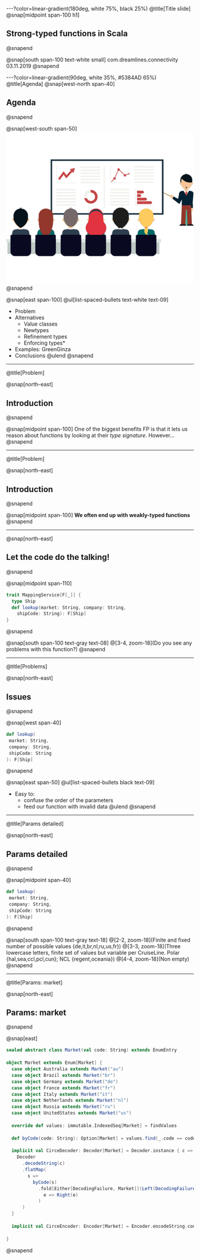 ---?color=linear-gradient(180deg, white 75%, black 25%)
@title[Title slide]
@snap[midpoint span-100 h1]
## Strong-typed functions in Scala
@snapend

@snap[south span-100 text-white small]
com.dreamlines.connectivity
03.11.2019
@snapend

---?color=linear-gradient(90deg, white 35%, #5384AD 65%)
@title[Agenda]
@snap[west-north span-40]
## Agenda
@snapend

@snap[west-south span-50]
![IMAGE](assets/img/presentation.png)
@snapend

@snap[east span-100]
@ul[list-spaced-bullets text-white text-09]
- Problem
- Alternatives
    - Value classes
    - Newtypes
    - Refinement types
    - Enforcing types*
- Examples: GreenGinza
- Conclusions
@ulend
@snapend

---
@title[Problem]

@snap[north-east]
## Introduction
@snapend

@snap[midpoint span-100]
One of the biggest benefits FP is that it lets us reason about functions by looking at their *type signature*. However...
@snapend

---
@title[Problem]

@snap[north-east]
## Introduction
@snapend

@snap[midpoint span-100]
**We often end up with weakly-typed functions**
@snapend

---

@snap[north-east]
## Let the code do the talking!
@snapend

@snap[midpoint span-110]
```scala zoom-12
trait MappingService[F[_]] {
  type Ship
  def lookup(market: String, company: String,
    shipCode: String): F[Ship]
}
```
@snapend

@snap[south span-100 text-gray text-08]
@[3-4, zoom-18](Do you see any problems with this function?)
@snapend

---

@title[Problems]

@snap[north-east]
## Issues
@snapend

@snap[west span-40]
```scala zoom-12
def lookup(
 market: String,
 company: String,
 shipCode: String
): F[Ship]
```
@snapend

@snap[east span-50]
@ul[list-spaced-bullets black text-09]
- Easy to:
    - confuse the order of the parameters
    - feed our function with invalid data
@ulend
@snapend

---

@title[Params detailed]

@snap[north-east]
## Params detailed
@snapend

@snap[midpoint span-40]
```scala zoom-16
def lookup(
 market: String,
 company: String,
 shipCode: String
): F[Ship]
```
@snapend

@snap[south span-100 text-gray text-18]
@[2-2, zoom-18](Finite and fixed number of possible values {de,it,br,nl,ru,us,fr})
@[3-3, zoom-18](Three lowercase letters, finite set of values but variable per CruiseLine. Polar {hal,sea,ccl,pcl,cun}; NCL {regent,oceania})
@[4-4, zoom-18](Non empty)
@snapend

---

@title[Params: market]

@snap[north-east]
## Params: market
@snapend

@snap[east]
```scala zoom-16
sealed abstract class Market(val code: String) extends EnumEntry

object Market extends Enum[Market] {
  case object Australia extends Market("au")
  case object Brazil extends Market("br")
  case object Germany extends Market("de")
  case object France extends Market("fr")
  case object Italy extends Market("it")
  case object Netherlands extends Market("nl")
  case object Russia extends Market("ru")
  case object UnitedStates extends Market("us")

  override def values: immutable.IndexedSeq[Market] = findValues

  def byCode(code: String): Option[Market] = values.find(_.code == code)

  implicit val CirceDecoder: Decoder[Market] = Decoder.instance { c =>
    Decoder
      .decodeString(c)
      .flatMap(
        s =>
          byCode(s)
            .fold[Either[DecodingFailure, Market]](Left(DecodingFailure(s"'$s' is not a valid market", c.history)))(
              e => Right(e)
            )
      )
  }

  implicit val CirceEncoder: Encoder[Market] = Encoder.encodeString.contramap[Market](_.code)

}
```
@snapend